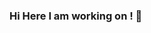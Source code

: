 ### Hi Here I am working on !  👋

<!--
**sanjanauditha2012/sanjanauditha2012** is a ✨ _special_ ✨ repository because its `README.md` (this file) appears on your GitHub profile.

Here are some ideas to get you started:

- 🔭 I’m currently working on ...IT Engineering
- 🌱 I’m currently learning ...AWS
- 👯 I’m looking to collaborate on ...IAM
- 🤔 I’m looking for help with ...Identity Access Manager
- 💬 Ask me about ...Any thing
- 📫 How to reach me: ...[sanjanauditha2012@gmail.com]
- 😄 Pronouns: ...He/ Him
- ⚡ Fun fact: ...
-->
